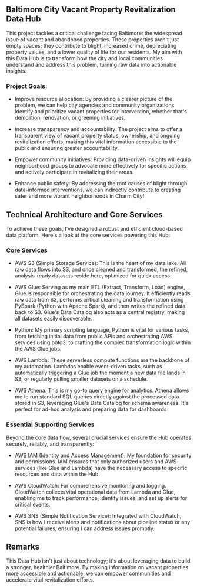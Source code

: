## Baltimore City Vacant Property Revitalization Data Hub

This project tackles a critical challenge facing Baltimore: the widespread issue of vacant and abandoned properties. These properties aren't just empty spaces; they contribute to blight, increased crime, depreciating property values, and a lower quality of life for our residents. My aim with this Data Hub is to transform how the city and local communities understand and address this problem, turning raw data into actionable insights.

### Project Goals: 
- Improve resource allocation: By providing a clearer picture of the problem, we can help city agencies and community organizations identify and prioritize vacant properties for intervention, whether that's demolition, renovation, or greening initiatives.

- Increase transparency and accountability: The project aims to offer a transparent view of vacant property status, ownership, and ongoing revitalization efforts, making this vital information accessible to the public and ensuring greater accountability.

- Empower community initiatives:  Providing data-driven insights will equip neighborhood groups to advocate more effectively for specific actions and actively participate in revitalizing their areas.

- Enhance public safety: By addressing the root causes of blight through data-informed interventions, we can indirectly contribute to creating safer and more vibrant neighborhoods in Charm City!

## Technical Architecture and Core Services
To achieve these goals, I've designed a robust and efficient cloud-based data platform. Here's a look at the core services powering this Hub:

### Core Services 
- AWS S3 (Simple Storage Service): This is the heart of my data lake. All raw data flows into S3, and once cleaned and transformed, the refined, analysis-ready datasets reside here, optimized for quick access.

- AWS Glue: Serving as my main ETL (Extract, Transform, Load) engine, Glue is responsible for orchestrating the data journey. It efficiently reads raw data from S3, performs critical cleaning and transformation using PySpark (Python with Apache Spark), and then writes the refined data back to S3. Glue's Data Catalog also acts as a central registry, making all datasets easily discoverable.

- Python: My primary scripting language, Python is vital for various tasks, from fetching initial data from public APIs and orchestrating AWS services using boto3, to crafting the complex transformation logic within the AWS Glue jobs.

- AWS Lambda: These serverless compute functions are the backbone of my automation. Lambdas enable event-driven tasks, such as automatically triggering a Glue job the moment a new data file lands in S3, or regularly pulling smaller datasets on a schedule.

- AWS Athena: This is my go-to query engine for analytics. Athena allows me to run standard SQL queries directly against the processed data stored in S3, leveraging Glue's Data Catalog for schema awareness. It's perfect for ad-hoc analysis and preparing data for dashboards


### Essential Supporting Services
Beyond the core data flow, several crucial services ensure the Hub operates securely, reliably, and transparently:

- AWS IAM (Identity and Access Management): My foundation for security and permissions. IAM ensures that only authorized users and AWS services (like Glue and Lambda) have the necessary access to specific resources and data within the Hub.

- AWS CloudWatch: For comprehensive monitoring and logging. CloudWatch collects vital operational data from Lambda and Glue, enabling me to track performance, identify issues, and set up alerts for critical events.

- AWS SNS (Simple Notification Service): Integrated with CloudWatch, SNS is how I receive alerts and notifications about pipeline status or any potential failures, ensuring I can address issues promptly.

## Remarks
This Data Hub isn't just about technology; it's about leveraging data to build a stronger, healthier Baltimore. By making information on vacant properties more accessible and actionable, we can empower communities and accelerate vital revitalization efforts.